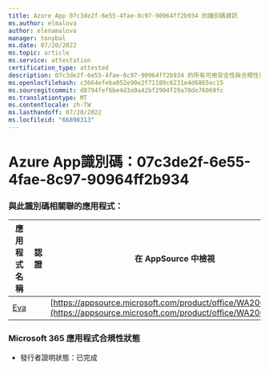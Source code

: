 ```yaml
---
title: Azure App 07c3de2f-6e55-4fae-8c97-90964ff2b934 的識別碼資訊
ms.author: elmalova
author: elenamalova
manager: tonybal
ms.date: 07/20/2022
ms.topic: article
ms.service: attestation
certification_type: attested
description: 07c3de2f-6e55-4fae-8c97-90964ff2b934 的所有可用安全性與合規性資訊。
ms.openlocfilehash: c3664efeba052e90e2f71189c6231e4d6865ec15
ms.sourcegitcommit: d8794fef6be4d3a9a42bf2904f29a70de76069fc
ms.translationtype: MT
ms.contentlocale: zh-TW
ms.lasthandoff: 07/20/2022
ms.locfileid: "66898313"
---
```

# <a name="azure-app-id-07c3de2f-6e55-4fae-8c97-90964ff2b934"></a>Azure App識別碼：07c3de2f-6e55-4fae-8c97-90964ff2b934


### <a name="apps-associated-with-this-id"></a>與此識別碼相關聯的應用程式：
| **應用程式名稱** | **認證** | **在 AppSource 中檢視** |
|--------------|---------------|-----------------------|
| [Eva](../forward/WA200004345.md) |  | [https://appsource.microsoft.com/product/office/WA200004345](https://appsource.microsoft.com/product/office/WA200004345) |

### <a name="microsoft-365-app-compliance-status"></a>Microsoft 365 應用程式合規性狀態
- 發行者證明狀態：已完成
